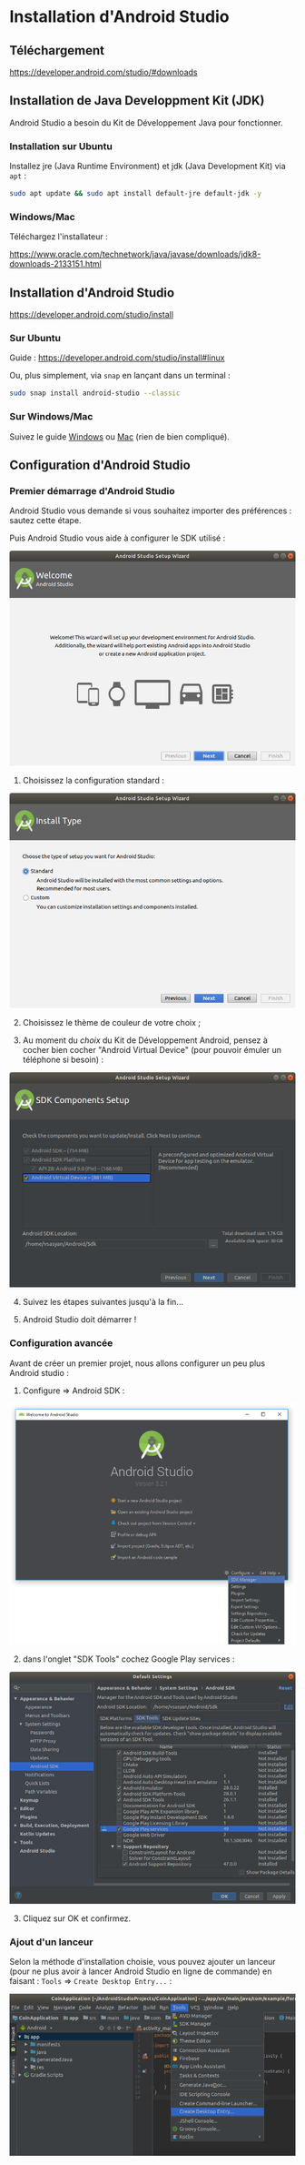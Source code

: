 # Installation d'Android Studio

## Téléchargement

https://developer.android.com/studio/#downloads

## Installation de Java Developpment Kit (JDK)

Android Studio a besoin du Kit de Développement Java pour fonctionner.

### Installation sur Ubuntu

Installez jre (Java Runtime Environment) et jdk (Java Development Kit) via `apt` :

```sh
sudo apt update && sudo apt install default-jre default-jdk -y
```

### Windows/Mac

Téléchargez l'installateur :

https://www.oracle.com/technetwork/java/javase/downloads/jdk8-downloads-2133151.html


## Installation d'Android Studio

https://developer.android.com/studio/install

### Sur Ubuntu

Guide : https://developer.android.com/studio/install#linux

Ou, plus simplement, via `snap` en lançant dans un terminal :

```sh
sudo snap install android-studio --classic
```

### Sur Windows/Mac

Suivez le guide [Windows](https://developer.android.com/studio/install#windows) ou [Mac](https://developer.android.com/studio/install#mac) (rien de bien compliqué).

## Configuration d'Android Studio

### Premier démarrage d'Android Studio

Android Studio vous demande si vous souhaitez importer des préférences : sautez cette étape.

Puis Android Studio vous aide à configurer le SDK utilisé :

![Configuration SDK 1](screens/0_config_1.png)

1. Choisissez la configuration standard :

![Configuration SDK 2](screens/0_config_2.png)

2. Choisissez le thème de couleur de votre choix ;

3. Au moment du *choix* du Kit de Développement Android, pensez à cocher bien cocher "Android Virtual Device" (pour pouvoir émuler un téléphone si besoin) :

![Configuration SDK 3](screens/0_config_3.png)

4. Suivez les étapes suivantes jusqu'à la fin...

5. Android Studio doit démarrer !

### Configuration avancée

Avant de créer un premier projet, nous allons configurer un peu plus Android studio :

1. Configure => Android SDK :

![Configuration](screens/0_config_avancee_1.png)

2. dans l'onglet "SDK Tools" cochez Google Play services :

![SDK Tools](screens/0_config_avancee_2.png)

3. Cliquez sur OK et confirmez.


### Ajout d'un lanceur

Selon la méthode d'installation choisie, vous pouvez ajouter un lanceur (pour ne plus avoir à lancer Android Studio en ligne de commande) en faisant : `Tools` => `Create Desktop Entry...` :

![Desktop Entry](screens/0_config_avancee_4.png)
